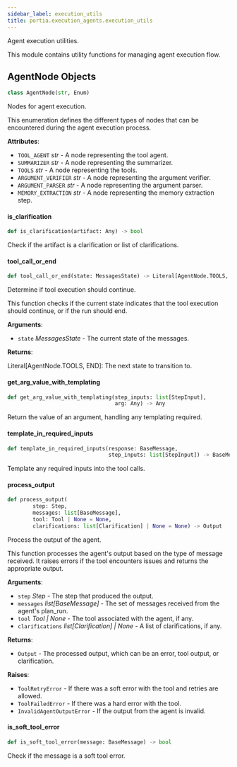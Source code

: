 ```yaml
---
sidebar_label: execution_utils
title: portia.execution_agents.execution_utils
---
```


Agent execution utilities.

This module contains utility functions for managing agent execution flow.

## AgentNode Objects

```python
class AgentNode(str, Enum)
```

Nodes for agent execution.

This enumeration defines the different types of nodes that can be encountered
during the agent execution process.

**Attributes**:

- `TOOL_AGENT` _str_ - A node representing the tool agent.
- `SUMMARIZER` _str_ - A node representing the summarizer.
- `TOOLS` _str_ - A node representing the tools.
- `ARGUMENT_VERIFIER` _str_ - A node representing the argument verifier.
- `ARGUMENT_PARSER` _str_ - A node representing the argument parser.
- `MEMORY_EXTRACTION` _str_ - A node representing the memory extraction step.

#### is\_clarification

```python
def is_clarification(artifact: Any) -> bool
```

Check if the artifact is a clarification or list of clarifications.

#### tool\_call\_or\_end

```python
def tool_call_or_end(state: MessagesState) -> Literal[AgentNode.TOOLS, END]
```

Determine if tool execution should continue.

This function checks if the current state indicates that the tool execution
should continue, or if the run should end.

**Arguments**:

- `state` _MessagesState_ - The current state of the messages.
  

**Returns**:

  Literal[AgentNode.TOOLS, END]: The next state to transition to.

#### get\_arg\_value\_with\_templating

```python
def get_arg_value_with_templating(step_inputs: list[StepInput],
                                  arg: Any) -> Any
```

Return the value of an argument, handling any templating required.

#### template\_in\_required\_inputs

```python
def template_in_required_inputs(response: BaseMessage,
                                step_inputs: list[StepInput]) -> BaseMessage
```

Template any required inputs into the tool calls.

#### process\_output

```python
def process_output(
        step: Step,
        messages: list[BaseMessage],
        tool: Tool | None = None,
        clarifications: list[Clarification] | None = None) -> Output
```

Process the output of the agent.

This function processes the agent&#x27;s output based on the type of message received.
It raises errors if the tool encounters issues and returns the appropriate output.

**Arguments**:

- `step` _Step_ - The step that produced the output.
- `messages` _list[BaseMessage]_ - The set of messages received from the agent&#x27;s plan_run.
- `tool` _Tool | None_ - The tool associated with the agent, if any.
- `clarifications` _list[Clarification] | None_ - A list of clarifications, if any.
  

**Returns**:

- `Output` - The processed output, which can be an error, tool output, or clarification.
  

**Raises**:

- `ToolRetryError` - If there was a soft error with the tool and retries are allowed.
- `ToolFailedError` - If there was a hard error with the tool.
- `InvalidAgentOutputError` - If the output from the agent is invalid.

#### is\_soft\_tool\_error

```python
def is_soft_tool_error(message: BaseMessage) -> bool
```

Check if the message is a soft tool error.

